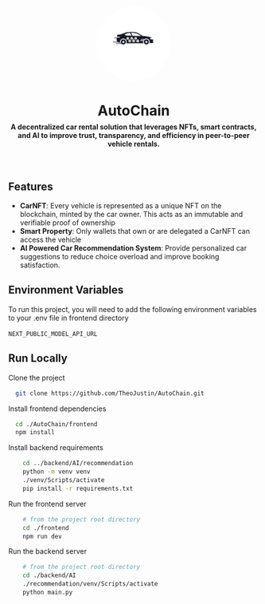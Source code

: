 <p align="center">
   <a href="https://github.com/TheoJustin/AutoChain" target="_blank" rel="noopener noreferer">
      <img width="150" style="background-color: white; border-radius: 50%" src="./frontend/src/assets/autologo.png" alt="AutoChain Logo">
   </a>
</p>
<h1 style="border-bottom: none; margin-bottom: 0" align="center">AutoChain</h1>
<h4 style="margin-top: 0.4rem; " align="center">A decentralized car rental solution that leverages <b>NFTs</b>, <b>smart contracts</b>, and <b>AI</b> to improve trust, transparency, and efficiency in peer-to-peer vehicle rentals.</h4>

<br>

## Features

- **CarNFT**: Every vehicle is represented as a unique NFT on the blockchain, minted by the car owner. This acts as an immutable and verifiable proof of ownership
- **Smart Property**: Only wallets that own or are delegated a CarNFT can access the vehicle
- **AI Powered Car Recommendation System**: Provide personalized car suggestions to reduce choice overload and improve booking satisfaction.

## Environment Variables

To run this project, you will need to add the following environment variables to your .env file in frontend directory

`NEXT_PUBLIC_MODEL_API_URL`

## Run Locally

Clone the project

```bash
  git clone https://github.com/TheoJustin/AutoChain.git
```

Install frontend dependencies

```bash
  cd ./AutoChain/frontend
  npm install
```

Install backend requirements

```bash
    cd ../backend/AI/recommendation
    python -m venv venv
    ./venv/Scripts/activate
    pip install -r requirements.txt
```

Run the frontend server

```bash
    # from the project root directory
    cd ./frontend
    npm run dev
```

Run the backend server

```bash
    # from the project root directory
    cd ./backend/AI
    ./recommendation/venv/Scripts/activate
    python main.py
```
